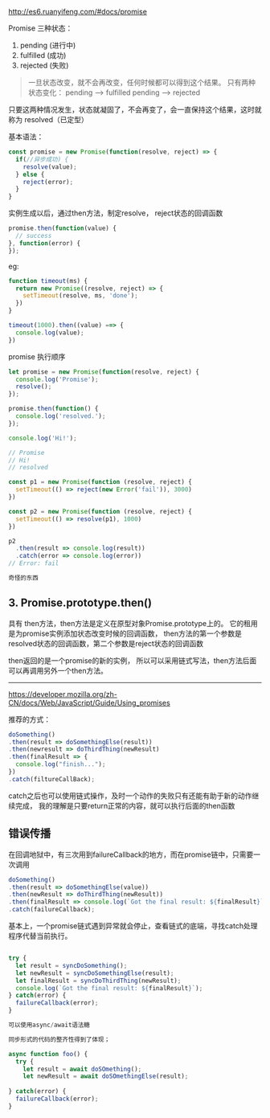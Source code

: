 
http://es6.ruanyifeng.com/#docs/promise


Promise 三种状态：
1. pending (进行中)
2. fulfilled (成功)
3. rejected (失败)

> 一旦状态改变，就不会再改变，任何时候都可以得到这个结果。
只有两种状态变化：
pending --> fulfilled
pending --> rejected

只要这两种情况发生，状态就凝固了，不会再变了，会一直保持这个结果，这时就称为 resolved（已定型）

基本语法：
```js
const promise = new Promise(function(resolve, reject) => {
  if(//异步成功) {
    resolve(value);
  } else {
    reject(error);
  }
}
```

实例生成以后，通过then方法，制定resolve， reject状态的回调函数

```js
promise.then(function(value) {
  // success
}, function(error) {
});

```

eg:
```js
function timeout(ms) {
  return new Promise((resolve, reject) => {
    setTimeout(resolve, ms, 'done');
  })
}

timeout(1000).then((value) ==> {
  console.log(value);
})
```


promise 执行顺序
```js
let promise = new Promise(function(resolve, reject) {
  console.log('Promise');
  resolve();
});

promise.then(function() {
  console.log('resolved.');
});

console.log('Hi!');

// Promise
// Hi!
// resolved

```

```js
const p1 = new Promise(function (resolve, reject) {
  setTimeout(() => reject(new Error('fail')), 3000)
})

const p2 = new Promise(function (resolve, reject) {
  setTimeout(() => resolve(p1), 1000)
})

p2
  .then(result => console.log(result))
  .catch(error => console.log(error))
// Error: fail

奇怪的东西
```

## 3. Promise.prototype.then()

具有 then方法，then方法是定义在原型对象Promise.prototype上的。
它的租用是为promise实例添加状态改变时候的回调函数， 
then方法的第一个参数是resolved状态的回调函数，第二个参数是reject状态的回调函数

then返回的是一个promise的新的实例， 所以可以采用链式写法，then方法后面可以再调用另外一个then方法。




----

https://developer.mozilla.org/zh-CN/docs/Web/JavaScript/Guide/Using_promises

推荐的方式：
```js
doSomething()
.then(result => doSomethingElse(result))
.then(newresult => doThirdThing(newResult) 
.then(finalResult => {
  console.log("finish...");
})
.catch(filtureCallBack);
```

catch之后也可以使用链式操作，及时一个动作的失败只有还能有助于新的动作继续完成， 我的理解是只要return正常的内容，就可以执行后面的then函数

## 错误传播

在回调地狱中，有三次用到failureCallback的地方，而在promise链中，只需要一次调用
```js
doSomething()
.then(result => doSomethingElse(value))
.then(newResult => doThirdThing(newResult))
.then(finalResult => console.log(`Got the final result: ${finalResult}`))
.catch(failureCallback);

```

基本上，一个promise链式遇到异常就会停止，查看链式的底端，寻找catch处理程序代替当前执行。
```js

try {
  let result = syncDoSomething();
  let newResult = syncDoSomethingElse(result);
  let finalResult = syncDoThirdThing(newResult);
  console.log(`Got the final result: ${finalResult}`);
} catch(error) {
  failureCallback(error);
}

可以使用async/await语法糖

同步形式的代码的整齐性得到了体现；

async function foo() {
  try {
    let result = await doSOmething();
    let newResult = await doSOmethingElse(result);
    
} catch(error) {
  failureCallback(error);
}
```

